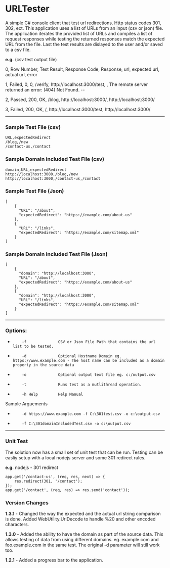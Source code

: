 # URLTester
A simple C# console client that test url redirections. Http status codes 301, 302, ect. This application uses a list of URLs from an input (csv or json) file.  The application iterates the provided list of URLs and compiles a list of request responses while testing the returned responses match the expected URL from the file. Last the test results are dislayed to the user and/or saved to a csv file.

**e.g.** (csv test output file)

0, Row Number, Test Result, Response Code, Response, url, expected url, actual url, error

1, Failed, 0, 0, /verify, http://localhost:3000/test, , The remote server returned an error: (404) Not Found. -- 

2, Passed, 200, OK, /blog, http://localhost:3000/, http://localhost:3000/

3, Failed, 200, OK, /, http://localhost:3000/test, http://localhost:3000/

* * *

### Sample Test File (csv) 
```
URL,expectedRedirect  
/blog,/new  
/contact-us,/contact  
```

### Sample Domain included Test File (csv) 
```
domain,URL,expectedRedirect  
http://localhost:3000,/blog,/new  
http://localhost:3000,/contact-us,/contact  
```

### Sample Test File (Json) 
```
[
    {
      "URL": "/about",
      "expectedRedirect": "https://example.com/about-us"
    },
    {
      "URL": "/links",
      "expectedRedirect": "https://example.com/sitemap.xml"
    }
]
```

### Sample Domain included Test File (Json) 
```
[
    {
      "domain": "http://localhost:3000",
      "URL": "/about",
      "expectedRedirect": "https://example.com/about-us"
    },
    {
      "domain": "http://localhost:3000",	
      "URL": "/links",
      "expectedRedirect": "https://example.com/sitemap.xml"
    }
]
```

* * *

### Options:  
*         -f              CSV or Json File Path that contains the url list to be tested.  
*         -d              Optional Hostname Domain eg. https://www.example.com - The host name can be included as a domain property in the source data  
*         -o              Optional output text file eg. c:/output.csv  
*         -t              Runs test as a mutlithread operation.
*         -h Help         Help Manual
  
Sample Arguements  
*         -d https://www.example.com -f C:\301test.csv -o c:\output.csv  
*         -f C:\301domainIncludedTest.csv -o c:\output.csv  

* * *
### Unit Test
The solution now has a small set of unit test that can be run. Testing can be easliy setup with a local nodejs server and some 301 redirect rules. 

**e.g.** nodejs - 301 redirect
```
app.get('/contact-us', (req, res, next) => {
    res.redirect(301, '/contact');
});
app.get('/contact', (req, res) => res.send('contact'));
```

### Version Changes
**1.3.1** - Changed the way the expected and the actual url string comparison is done. Added WebUtility.UrlDecode to handle %20 and other encoded characters.

**1.3.0** - Added the ability to have the domain as part of the source data. This allows testing of data from using different domains. eg. example.com and foo.example.com in the same test. The original -d parameter will still work too.

**1.2.1** - Added a progress bar to the application.
